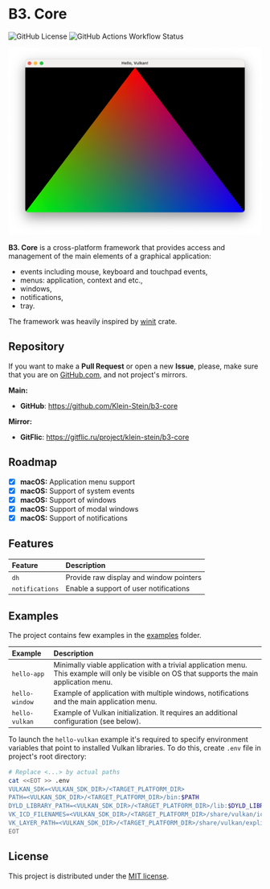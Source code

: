 # B3. Core

![GitHub License](https://img.shields.io/github/license/Klein-Stein/b3-core)
![GitHub Actions Workflow Status](https://img.shields.io/github/actions/workflow/status/Klein-Stein/b3-core/rust.yml)

<p align="center">
  <img src="images/preview.png" alt="Preview"/>
</p>

**B3. Core** is a cross-platform framework that provides access and management of the main elements of a graphical application:

- events including mouse, keyboard and touchpad events,
- menus: application, context and etc.,
- windows,
- notifications,
- tray.

The framework was heavily inspired by [winit][winit] crate.

## Repository

If you want to make a **Pull Request** or open a new **Issue**, please, make sure that you are on [GitHub.com][github], and not project's mirrors.

**Main:**

- **GitHub**: <https://github.com/Klein-Stein/b3-core>

**Mirror:**

- **GitFlic**: <https://gitflic.ru/project/klein-stein/b3-core>

## Roadmap

- [x] **macOS:** Application menu support
- [x] **macOS:** Support of system events
- [x] **macOS:** Support of windows
- [x] **macOS:** Support of modal windows
- [x] **macOS:** Support of notifications

## Features

| Feature         | Description                             |
|:----------------|:----------------------------------------|
| `dh`            | Provide raw display and window pointers |
| `notifications` | Enable a support of user notifications  |

## Examples

The project contains few examples in the [examples](examples/) folder.

| Example         | Description                                               |
|:----------------|:----------------------------------------------------------|
| `hello-app`     | Minimally viable application with a trivial application menu. This example will only be visible on OS that supports the main application menu. |
| `hello-window`  | Example of application with multiple windows, notifications and the main application menu. |
| `hello-vulkan`  | Example of Vulkan initialization. It requires an additional configuration (see below). |

To launch the `hello-vulkan` example it's required to specify environment variables that point to installed Vulkan libraries. To do this, create `.env` file in project's root directory:

```sh
# Replace <...> by actual paths
cat <<EOT >> .env
VULKAN_SDK=<VULKAN_SDK_DIR>/<TARGET_PLATFORM_DIR>
PATH=<VULKAN_SDK_DIR>/<TARGET_PLATFORM_DIR>/bin:$PATH
DYLD_LIBRARY_PATH=<VULKAN_SDK_DIR>/<TARGET_PLATFORM_DIR>/lib:$DYLD_LIBRARY_PATH
VK_ICD_FILENAMES=<VULKAN_SDK_DIR>/<TARGET_PLATFORM_DIR>/share/vulkan/icd.d/MoltenVK_icd.json
VK_LAYER_PATH=<VULKAN_SDK_DIR>/<TARGET_PLATFORM_DIR>/share/vulkan/explicit_layer.d
EOT
```

## License

This project is distributed under the [MIT license][license].

[winit]:
https://github.com/rust-windowing/winit
[github]:
https://github.com
[license]:
LICENSE
